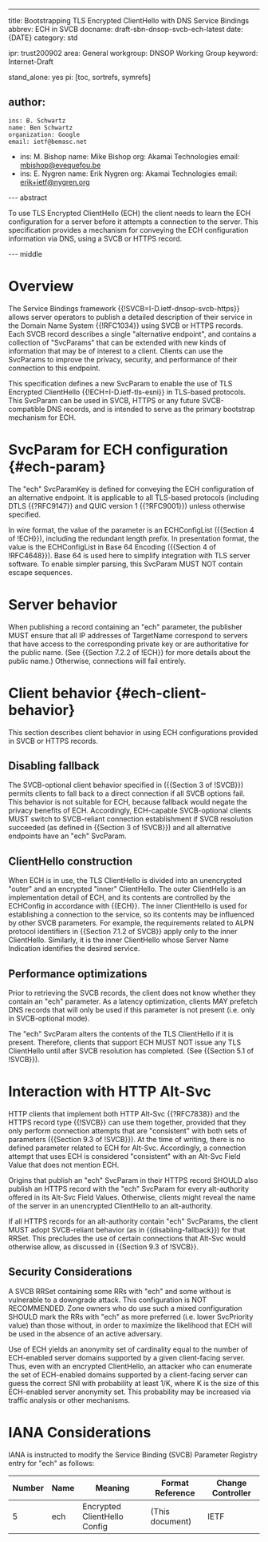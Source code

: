 ---
title: Bootstrapping TLS Encrypted ClientHello with DNS Service Bindings
abbrev: ECH in SVCB
docname: draft-sbn-dnsop-svcb-ech-latest
date: {DATE}
category: std

ipr: trust200902
area: General
workgroup: DNSOP Working Group
keyword: Internet-Draft

stand_alone: yes
pi: [toc, sortrefs, symrefs]

author:
 -
    ins: B. Schwartz
    name: Ben Schwartz
    organization: Google
    email: ietf@bemasc.net
 -
    ins: M. Bishop
    name: Mike Bishop
    org: Akamai Technologies
    email: mbishop@evequefou.be
 -
    ins: E. Nygren
    name: Erik Nygren
    org: Akamai Technologies
    email: erik+ietf@nygren.org

--- abstract

To use TLS Encrypted ClientHello (ECH) the client needs to learn the ECH configuration for a server before it attempts a connection to the server.  This specification provides a mechanism for conveying the ECH configuration information via DNS, using a SVCB or HTTPS record.

--- middle

# Overview

The Service Bindings framework {{!SVCB=I-D.ietf-dnsop-svcb-https}} allows server operators to publish a detailed description of their service in the Domain Name System {{!RFC1034}} using SVCB or HTTPS records.  Each SVCB record describes a single "alternative endpoint", and contains a collection of "SvcParams" that can be extended with new kinds of information that may be of interest to a client.  Clients can use the SvcParams to improve the privacy, security, and performance of their connection to this endpoint.

This specification defines a new SvcParam to enable the use of TLS Encrypted ClientHello {{!ECH=I-D.ietf-tls-esni}} in TLS-based protocols.  This SvcParam can be used in SVCB, HTTPS or any future SVCB-compatible DNS records, and is intended to serve as the primary bootstrap mechanism for ECH.

# SvcParam for ECH configuration {#ech-param}

The "ech" SvcParamKey is defined for conveying the ECH configuration of an alternative endpoint.  It is applicable to all TLS-based protocols (including DTLS {{?RFC9147}} and QUIC version 1 {{?RFC9001}}) unless otherwise specified.

In wire format, the value of the parameter is an ECHConfigList ({{Section 4 of !ECH}}), including the redundant length prefix.  In presentation format, the value is the ECHConfigList in Base 64 Encoding ({{Section 4 of !RFC4648}}).  Base 64 is used here to simplify integration with TLS server software.  To enable simpler parsing, this SvcParam MUST NOT contain escape sequences.

# Server behavior

When publishing a record containing an "ech" parameter, the publisher MUST ensure that all IP addresses of TargetName correspond to servers that have access to the corresponding private key or are authoritative for the public name. (See {{Section 7.2.2 of !ECH}} for more details about the public name.)  Otherwise, connections will fail entirely.

# Client behavior {#ech-client-behavior}

This section describes client behavior in using ECH configurations provided in SVCB or HTTPS records.

## Disabling fallback

The SVCB-optional client behavior specified in ({{Section 3 of !SVCB}}) permits clients to fall back to a direct connection if all SVCB options fail.  This behavior is not suitable for ECH, because fallback would negate the privacy benefits of ECH.  Accordingly, ECH-capable SVCB-optional clients MUST switch to SVCB-reliant connection establishment if SVCB resolution succeeded (as defined in {{Section 3 of !SVCB}}) and all alternative endpoints have an "ech" SvcParam.

## ClientHello construction

When ECH is in use, the TLS ClientHello is divided into an unencrypted "outer" and an encrypted "inner" ClientHello.  The outer ClientHello is an implementation detail of ECH, and its contents are controlled by the ECHConfig in accordance with {{ECH}}.  The inner ClientHello is used for establishing a connection to the service, so its contents may be influenced by other SVCB parameters.  For example, the requirements related to ALPN protocol identifiers in {{Section 7.1.2 of SVCB}} apply only to the inner ClientHello.  Similarly, it is the inner ClientHello whose Server Name Indication identifies the desired service.

## Performance optimizations

Prior to retrieving the SVCB records, the client does not know whether they contain an "ech" parameter.  As a latency optimization, clients MAY prefetch DNS records that will only be used if this parameter is not present (i.e. only in SVCB-optional mode).

The "ech" SvcParam alters the contents of the TLS ClientHello if it is present.  Therefore, clients that support ECH MUST NOT issue any TLS ClientHello until after SVCB resolution has completed.  (See {{Section 5.1 of !SVCB}}).

# Interaction with HTTP Alt-Svc

HTTP clients that implement both HTTP Alt-Svc {{?RFC7838}} and the HTTPS record type {{!SVCB}} can use them together, provided that they only perform connection attempts that are "consistent" with both sets of parameters ({{Section 9.3 of !SVCB}}).  At the time of writing, there is no defined parameter related to ECH for Alt-Svc.  Accordingly, a connection attempt that uses ECH is considered "consistent" with an Alt-Svc Field Value that does not mention ECH.

Origins that publish an "ech" SvcParam in their HTTPS record SHOULD also publish an HTTPS record with the "ech" SvcParam for every alt-authority offered in its Alt-Svc Field Values.  Otherwise, clients might reveal the name of the server in an unencrypted ClientHello to an alt-authority.

If all HTTPS records for an alt-authority contain "ech" SvcParams, the client MUST adopt SVCB-reliant behavior (as in {{disabling-fallback}}) for that RRSet.  This precludes the use of certain connections that Alt-Svc would otherwise allow, as discussed in {{Section 9.3 of !SVCB}}.

## Security Considerations

A SVCB RRSet containing some RRs with "ech" and some without is vulnerable to a downgrade attack.  This configuration is NOT RECOMMENDED. Zone owners who do use such a mixed configuration SHOULD mark the RRs with "ech" as more preferred (i.e. lower SvcPriority value) than those without, in order to maximize the likelihood that ECH will be used in the
absence of an active adversary.

Use of ECH yields an anonymity set of cardinality equal to the number of ECH-enabled server domains supported by a given client-facing server. Thus, even with an encrypted ClientHello, an attacker who can enumerate the set of ECH-enabled domains supported by a client-facing server can guess the correct SNI with probability at least 1/K, where K is the size of this ECH-enabled server anonymity set. This probability may be increased via traffic analysis or other mechanisms.

# IANA Considerations

IANA is instructed to modify the Service Binding (SVCB) Parameter Registry entry for "ech" as follows:

| Number      | Name            | Meaning                         | Format Reference                         | Change Controller |
| ----------- | ------          | ----------------------          | ---------------------------------------- | ----------------- |
| 5           | ech             | Encrypted ClientHello Config    | (This document)                          | IETF              |

